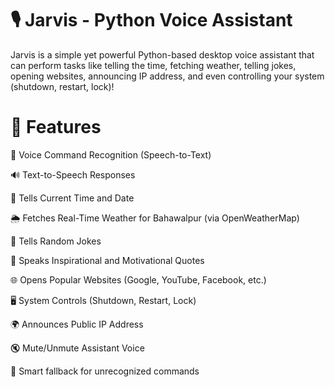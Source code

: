 # 🎙️ Jarvis - Python Voice Assistant
Jarvis is a simple yet powerful Python-based desktop voice assistant that can perform tasks like telling the time, fetching weather, telling jokes, opening websites, announcing IP address, and even controlling your system (shutdown, restart, lock)!

# 🚀 Features

🎤 Voice Command Recognition (Speech-to-Text)

🔊 Text-to-Speech Responses

📅 Tells Current Time and Date

🌦️ Fetches Real-Time Weather for Bahawalpur (via OpenWeatherMap)

🤣 Tells Random Jokes

💬 Speaks Inspirational and Motivational Quotes

🌐 Opens Popular Websites (Google, YouTube, Facebook, etc.)

🖥️ System Controls (Shutdown, Restart, Lock)

🌍 Announces Public IP Address

🔇 Mute/Unmute Assistant Voice

🧠 Smart fallback for unrecognized commands



